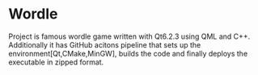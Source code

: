 # Wordle

Project is famous wordle game written with Qt6.2.3 using QML and C++.
Additionally it has GitHub acitons pipeline that sets up the environment[Qt,CMake,MinGW], builds the code and finally deploys the executable in zipped format.
